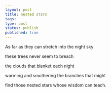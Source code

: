 ```yaml
---
layout: post
title: nested stars
tags:
type: post
status: publish
published: true
---
```


As far as they can stretch into the night sky

these trees never seem to breach

the clouds that blanket each night

warming and smothering the branches that might

find those nested stars whose wisdom can teach.
